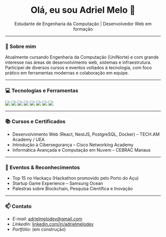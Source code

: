 <h1 align="center">Olá, eu sou Adriel Melo 👋</h1>
<p align="center">Estudante de Engenharia da Computação | Desenvolvedor Web em formação</p>

---

### 🚀 Sobre mim
Atualmente cursando Engenharia da Computação (UniNorte) e com grande interesse nas áreas de desenvolvimento web, sistemas e infraestrutura. Participei de diversos cursos e eventos voltados à tecnologia, com foco prático em ferramentas modernas e colaboração em equipe.

---

### 💻 Tecnologias e Ferramentas
<p>
  <img src="https://img.shields.io/badge/HTML5-E34F26?style=flat&logo=html5&logoColor=white"/>
  <img src="https://img.shields.io/badge/CSS3-1572B6?style=flat&logo=css3&logoColor=white"/>
  <img src="https://img.shields.io/badge/JavaScript-F7DF1E?style=flat&logo=javascript&logoColor=black"/>
  <img src="https://img.shields.io/badge/React-20232A?style=flat&logo=react&logoColor=61DAFB"/>
  <img src="https://img.shields.io/badge/NestJS-E0234E?style=flat&logo=nestjs&logoColor=white"/>
  <img src="https://img.shields.io/badge/PostgreSQL-336791?style=flat&logo=postgresql&logoColor=white"/>
  <img src="https://img.shields.io/badge/Docker-2496ED?style=flat&logo=docker&logoColor=white"/>
  <img src="https://img.shields.io/badge/Figma-F24E1E?style=flat&logo=figma&logoColor=white"/>
</p>

---

### 📚 Cursos e Certificados
- Desenvolvimento Web (React, NestJS, PostgreSQL, Docker) – TECH.AM Academy / UEA  
- Introdução à Cibersegurança – Cisco Networking Academy  
- Informática Avançada e Computação em Nuvem – CEBRAC Manaus

---

### 🧠 Eventos & Reconhecimentos
- Top 15 no Hackaçu (Hackathon promovido pelo Porto do Açu)  
- Startup Game Experience – Samsung Ocean  
- Palestras sobre Blockchain, Pesquisa Científica e Inovação  

---

### 📫 Contato
- *E-mail:* adrielmelodev@gmail.com  
- *LinkedIn:* [linkedin.com/in/adrielmelodev](https://linkedin.com/in/adrielmelodev)  
- *Portfólio:* (em construção)
